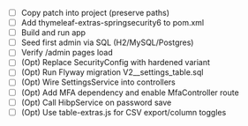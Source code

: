 - [ ] Copy patch into project (preserve paths)
- [ ] Add thymeleaf-extras-springsecurity6 to pom.xml
- [ ] Build and run app
- [ ] Seed first admin via SQL (H2/MySQL/Postgres)
- [ ] Verify /admin pages load
- [ ] (Opt) Replace SecurityConfig with hardened variant
- [ ] (Opt) Run Flyway migration V2__settings_table.sql
- [ ] (Opt) Wire SettingsService into controllers
- [ ] (Opt) Add MFA dependency and enable MfaController route
- [ ] (Opt) Call HibpService on password save
- [ ] (Opt) Use table-extras.js for CSV export/column toggles

